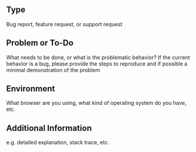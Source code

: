 ## Type
Bug report, feature request, or support request

## Problem or To-Do
What needs to be done, or what is the problematic behavior?
If the current behavior is a bug, please provide the steps to reproduce and if possible a minimal demonstration of the problem

## Environment
What browser are you using, what kind of operating system do you have, etc.

## Additional Information
e.g. detailed explanation, stack trace, etc.
